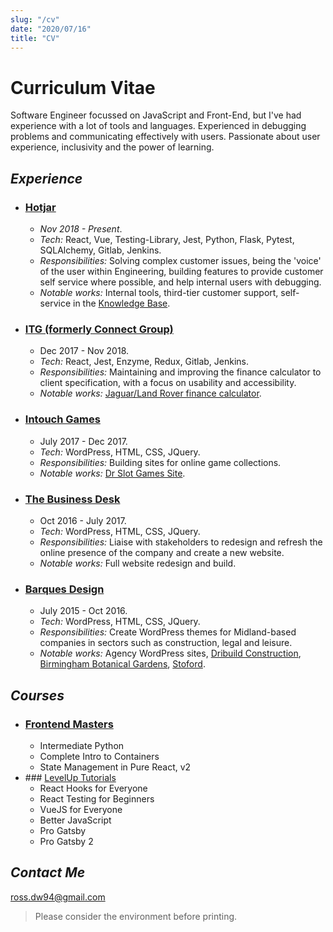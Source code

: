 ```yaml
---
slug: "/cv"
date: "2020/07/16"
title: "CV"
---
```

# Curriculum Vitae

Software Engineer focussed on JavaScript and Front-End, but I've had experience with a lot of tools and languages. Experienced in debugging problems and communicating effectively with users. Passionate about user experience, inclusivity and the power of learning.

## _Experience_

* ### [Hotjar](https://www.hotjar.com)
  - _Nov 2018 - Present_.
  - _Tech:_ React, Vue, Testing-Library, Jest, Python, Flask, Pytest, SQLAlchemy, Gitlab, Jenkins.
  - _Responsibilities:_ Solving complex customer issues, being the 'voice' of the user within Engineering, building features to provide customer self service where possible, and help internal users with debugging.
  - _Notable works:_ Internal tools, third-tier customer support, self-service in the [Knowledge Base](https://help.hotjar.com).

* ### [ITG (formerly Connect Group)](https://www.itg.co.uk/)
  - Dec 2017 - Nov 2018.
  - _Tech:_ React, Jest, Enzyme, Redux, Gitlab, Jenkins.
  - _Responsibilities:_ Maintaining and improving the finance calculator to client specification, with a focus on usability and accessibility.
  - _Notable works:_ [Jaguar/Land Rover finance calculator](https://www.landrover.co.uk/offers-and-finance/finance-calculator.html#/models).

* ### [Intouch Games](https://www.intouchgames.co.uk/)
  - July 2017 - Dec 2017.
  - _Tech:_ WordPress, HTML, CSS, JQuery.
  - _Responsibilities:_ Building sites for online game collections.
  - _Notable works:_ [Dr Slot Games Site](https://www.drslot.co.uk).


* ### [The Business Desk](https://www.thebusinessdesk.com/)
  - Oct 2016 - July 2017.
  - _Tech:_ WordPress, HTML, CSS, JQuery.
  - _Responsibilities:_ Liaise with stakeholders to redesign and refresh the online presence of the company and create a new website.
  - _Notable works:_ Full website redesign and build.

* ### [Barques Design](https://www.barques.co.uk/)
  - July 2015 - Oct 2016.
  - _Tech:_ WordPress, HTML, CSS, JQuery.
  - _Responsibilities:_ Create WordPress themes for Midland-based companies in sectors such as construction, legal and leisure.
  - _Notable works:_ Agency WordPress sites, [Dribuild Construction](https://dribuild.barquestest.uk/), [Birmingham Botanical Gardens](https://www.birminghambotanicalgardens.org.uk/), [Stoford](https://www.stoford.com/).

## _Courses_

* ### [Frontend Masters](https://frontendmasters.com/)
  - Intermediate Python
  - Complete Intro to Containers
  - State Management in Pure React, v2
* ### [LevelUp Tutorials](https://www.leveluptutorials.com/)
  - React Hooks for Everyone
  - React Testing for Beginners
  - VueJS for Everyone
  - Better JavaScript
  - Pro Gatsby
  - Pro Gatsby 2  

## _Contact Me_
ross.dw94@gmail.com

> Please consider the environment before printing.